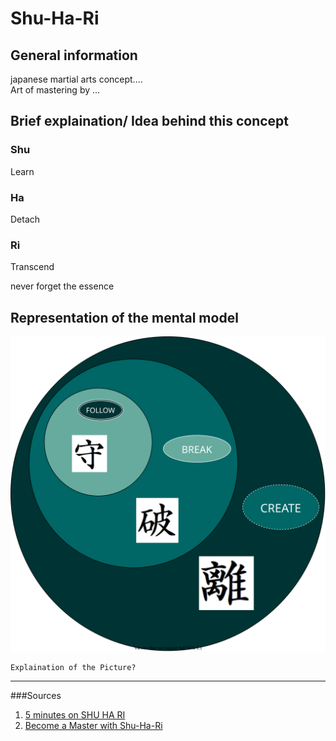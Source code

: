 # Shu-Ha-Ri

## General information

japanese martial arts concept.... \
Art of mastering by ...

## Brief explaination/ Idea behind this concept

### Shu
Learn

### Ha
Detach

### Ri
Transcend

never forget the essence





## Representation of the mental model

![](Shu-Ha-Ri.svg)

```
Explaination of the Picture?
```


---
###Sources
1. [5 minutes on SHU HA RI](https://www.youtube.com/watch?v=bGjPpj7ub_k)
2. [Become a Master with Shu-Ha-Ri](https://www.acronymat.com/wp-content/uploads/2021/02/shu-ha-ri-poster-min.pdf)